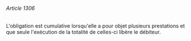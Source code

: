###### Article 1306

L'obligation est cumulative lorsqu'elle a pour objet plusieurs prestations et que seule l'exécution de la totalité de celles-ci libère le débiteur.

